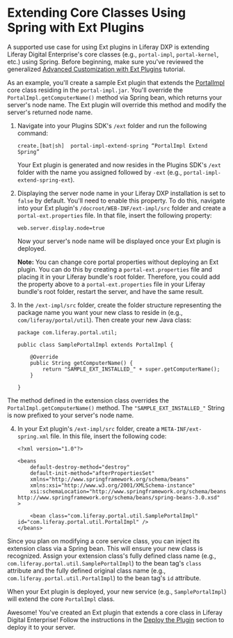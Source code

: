 # Extending Core Classes Using Spring with Ext Plugins

A supported use case for using Ext plugins in Liferay DXP is extending Liferay
Digital Enterprise's core classes (e.g., `portal-impl`, `portal-kernel`, etc.) using
Spring. Before beginning, make sure you've reviewed the generalized
[Advanced Customization with Ext Plugins](/documentation/7.0/develop/tutorials/-/official_documentation/tutorials/advanced-customization-with-ext-plugins)
tutorial.

As an example, you'll create a sample Ext plugin that extends the
[PortalImpl](https://docs.liferay.com/ce/portal/7.0-latest/javadocs/portal-impl/com/liferay/portal/util/PortalImpl.html)
core class residing in the `portal-impl.jar`. You'll override the
`PortalImpl.getComputerName()` method via Spring bean, which returns your
server's node name. The Ext plugin will override this method and modify the
server's returned node name.

1.  Navigate into your Plugins SDK's `/ext` folder and run the following
    command:

        create.[bat|sh]  portal-impl-extend-spring “PortalImpl Extend Spring”

    Your Ext plugin is generated and now resides in the Plugins SDK's `/ext`
    folder with the name you assigned followed by `-ext` (e.g.,
    `portal-impl-extend-spring-ext`).

2.  Displaying the server node name in your Liferay DXP installation is set to
    `false` by default. You'll need to enable this property. To do this,
    navigate into your Ext plugin's `/docroot/WEB-INF/ext-impl/src` folder and
    create a `portal-ext.properties` file. In that file, insert the following
    property:

        web.server.display.node=true

    Now your server's node name will be displayed once your Ext plugin is
    deployed.

    **Note:** You can change core portal properties without deploying an Ext
    plugin. You can do this by creating a `portal-ext.properties` file and
    placing it in your Liferay bundle's root folder. Therefore, you could add
    the property above to a `portal-ext.properties` file in your Liferay
    bundle's root folder, restart the server, and have the same result.

3.  In the `/ext-impl/src` folder, create the folder structure representing the
    package name you want your new class to reside in (e.g.,
    `com/liferay/portal/util`). Then create your new Java class:

        package com.liferay.portal.util;

        public class SamplePortalImpl extends PortalImpl {

            @Override
            public String getComputerName() {
                return "SAMPLE_EXT_INSTALLED_" + super.getComputerName();
            }

        }

The method defined in the extension class overrides the
`PortalImpl.getComputerName()` method. The `"SAMPLE_EXT_INSTALLED_"` String is
now prefixed to your server's node name.

4.  In your Ext plugin's `/ext-impl/src` folder, create a
    `META-INF/ext-spring.xml` file. In this file, insert the following code:

        <?xml version="1.0"?>

        <beans
            default-destroy-method="destroy"
            default-init-method="afterPropertiesSet"
            xmlns="http://www.springframework.org/schema/beans"
            xmlns:xsi="http://www.w3.org/2001/XMLSchema-instance"
            xsi:schemaLocation="http://www.springframework.org/schema/beans http://www.springframework.org/schema/beans/spring-beans-3.0.xsd"
        >

            <bean class="com.liferay.portal.util.SamplePortalImpl" id="com.liferay.portal.util.PortalImpl" />
        </beans>

Since you plan on modifying a core service class, you can inject its extension
class via a Spring bean. This will ensure your new class is recognized. Assign
your extension class's fully defined class name (e.g.,
`com.liferay.portal.util.SamplePortalImpl`) to the bean tag's `class` attribute and
the fully defined original class name (e.g., `com.liferay.portal.util.PortalImpl`)
to the bean tag's `id` attribute.

When your Ext plugin is deployed, your new service (e.g., `SamplePortalImpl`)
will extend the core `PortalImpl` class.

Awesome! You've created an Ext plugin that extends a core class in Liferay
Digital Enterprise! Follow the instructions in the
[Deploy the Plugin](/documentation/7.0/develop/tutorials/-/official_documentation/tutorials/advanced-customization-with-ext-plugins#deploy-the-plugin)
section to deploy it to your server.